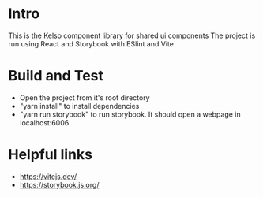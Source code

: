 # Intro
This is the Kelso component library for shared ui components  The project is run using React and Storybook with ESlint and Vite

# Build and Test

- Open the project from it's root directory
- "yarn install" to install dependencies
- "yarn run storybook" to run storybook. It should open a webpage in localhost:6006


# Helpful links

- https://vitejs.dev/
- https://storybook.js.org/


